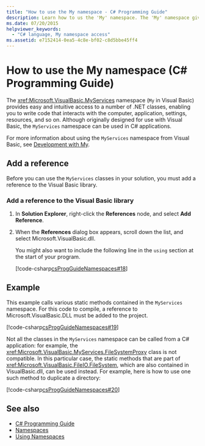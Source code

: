 ```yaml
---
title: "How to use the My namespace - C# Programming Guide"
description: Learn how to us the 'My' namespace. The 'My' namespace gives easy and intuitive access to a number of .NET classes.
ms.date: 07/20/2015
helpviewer_keywords: 
  - "C# language, My namespace access"
ms.assetid: e7152414-0ea5-4c8e-bf02-c8d5bbe45ff4
---
```

# How to use the My namespace (C# Programming Guide)

The <xref:Microsoft.VisualBasic.MyServices> namespace (`My` in Visual Basic) provides easy and intuitive access to a number of .NET classes, enabling you to write code that interacts with the computer, application, settings, resources, and so on. Although originally designed for use with Visual Basic, the `MyServices` namespace can be used in C# applications.  
  
 For more information about using the `MyServices` namespace from Visual Basic, see [Development with My](../../../visual-basic/developing-apps/development-with-my/index.md).  
  
## Add a reference

 Before you can use the `MyServices` classes in your solution, you must add a reference to the Visual Basic library.  
  
### Add a reference to the Visual Basic library  
  
1. In **Solution Explorer**, right-click the **References** node, and select **Add Reference**.  
  
2. When the **References** dialog box appears, scroll down the list, and select Microsoft.VisualBasic.dll.  
  
     You might also want to include the following line in the `using` section at the start of your program.  
  
     [!code-csharp[csProgGuideNamespaces#18](~/samples/snippets/csharp/VS_Snippets_VBCSharp/csProgGuideNamespaces/CS/Namespaces3.cs#18)]  
  
## Example  
 This example calls various static methods contained in the `MyServices` namespace. For this code to compile, a reference to Microsoft.VisualBasic.DLL must be added to the project.  
  
 [!code-csharp[csProgGuideNamespaces#19](~/samples/snippets/csharp/VS_Snippets_VBCSharp/csProgGuideNamespaces/CS/Namespaces3.cs#19)]  
  
 Not all the classes in the `MyServices` namespace can be called from a C# application: for example, the <xref:Microsoft.VisualBasic.MyServices.FileSystemProxy> class is not compatible. In this particular case, the static methods that are part of <xref:Microsoft.VisualBasic.FileIO.FileSystem>, which are also contained in VisualBasic.dll, can be used instead. For example, here is how to use one such method to duplicate a directory:  
  
 [!code-csharp[csProgGuideNamespaces#20](~/samples/snippets/csharp/VS_Snippets_VBCSharp/csProgGuideNamespaces/CS/Namespaces3.cs#20)]  
  
## See also

- [C# Programming Guide](../index.md)
- [Namespaces](./index.md)
- [Using Namespaces](./using-namespaces.md)
